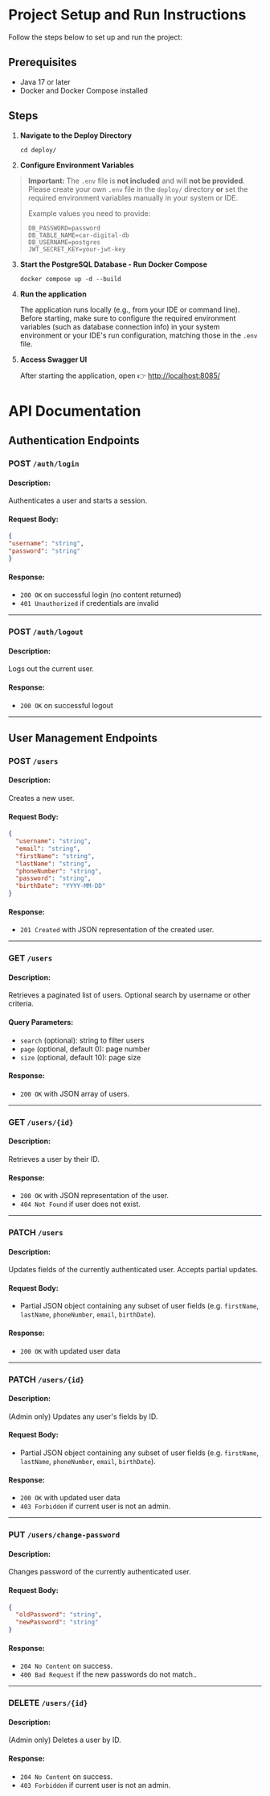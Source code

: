 # Project Setup and Run Instructions

Follow the steps below to set up and run the project:


## Prerequisites

- Java 17 or later
- Docker and Docker Compose installed

## Steps

1. **Navigate to the Deploy Directory**

   ``cd deploy/``



2. **Configure Environment Variables**

> **Important:** The `.env` file is **not included** and will **not be provided**.  
> Please create your own `.env` file in the `deploy/` directory **or** set the required environment variables manually in your system or IDE.
>
> Example values you need to provide:
> ```
> DB_PASSWORD=password
> DB_TABLE_NAME=car-digital-db
> DB_USERNAME=postgres
> JWT_SECRET_KEY=your-jwt-key
> ```



3. **Start the PostgreSQL Database - Run Docker Compose**

   ``docker compose up -d --build``


4. **Run the application**

   The application runs locally (e.g., from your IDE or command line).  
   Before starting, make sure to configure the required environment variables (such as database connection info) in your system environment or your IDE's run configuration, matching those in the `.env` file.


5. **Access Swagger UI**

   After starting the application, open 👉 [http://localhost:8085/](http://localhost:8085/)


# API Documentation

## Authentication Endpoints

### POST `/auth/login`

#### Description:
Authenticates a user and starts a session.

#### Request Body:
```json
{
"username": "string",
"password": "string"
}
```

#### Response:
- `200 OK` on successful login (no content returned)
- `401 Unauthorized` if credentials are invalid
---

### POST `/auth/logout`

#### Description:
Logs out the current user.

#### Response:
- `200 OK` on successful logout
---

## User Management Endpoints

### POST `/users`

#### Description:
Creates a new user.

#### Request Body:
```json
{
  "username": "string",
  "email": "string",
  "firstName": "string",
  "lastName": "string",
  "phoneNumber": "string",
  "password": "string",
  "birthDate": "YYYY-MM-DD"
}
```

#### Response:
- `201 Created` with JSON representation of the created user.
---
### GET `/users`

#### Description: 
Retrieves a paginated list of users. Optional search by username or other criteria.

#### Query Parameters:

- `search` (optional): string to filter users
- `page` (optional, default 0): page number
- `size` (optional, default 10): page size

#### Response:

- `200 OK` with JSON array of users.
---
### GET `/users/{id}`

#### Description:
Retrieves a user by their ID.

#### Response:

- `200 OK` with JSON representation of the user.
- `404 Not Found` if user does not exist.
---
### PATCH `/users`

#### Description:
Updates fields of the currently authenticated user. Accepts partial updates.

#### Request Body:
- Partial JSON object containing any subset of user fields (e.g. `firstName`, `lastName`, `phoneNumber`, `email`, `birthDate`).

#### Response:

- `200 OK` with updated user data
---
### PATCH `/users/{id}`

#### Description:
(Admin only) Updates any user's fields by ID.

#### Request Body:
- Partial JSON object containing any subset of user fields (e.g. `firstName`, `lastName`, `phoneNumber`, `email`, `birthDate`).

#### Response:

- `200 OK` with updated user data
- `403 Forbidden` if current user is not an admin.
---
### PUT `/users/change-password`

#### Description:
Changes password of the currently authenticated user.

#### Request Body:
```json
{
  "oldPassword": "string",
  "newPassword": "string"
}
```

#### Response:

- `204 No Content` on success.
- `400 Bad Request` if the new passwords do not match..
---
### DELETE `/users/{id}`

#### Description:
(Admin only) Deletes a user by ID.

#### Response:

- `204 No Content` on success.
- `403 Forbidden` if current user is not an admin.